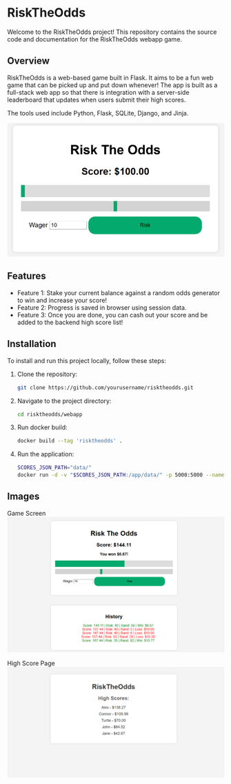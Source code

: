 # RiskTheOdds

Welcome to the RiskTheOdds project! This repository contains the source code and documentation for the RiskTheOdds webapp game.

## Overview

RiskTheOdds is a web-based game built in Flask. It aims to be a fun web game that can be picked up and put down whenever! The app is built as a full-stack web app so that there is integration with a server-side leaderboard that updates when users submit their high scores.

The tools used include Python, Flask, SQLite, Django, and Jinja.

![Opening Screen](/readme/screenshot_1.png "Opening Screen")

## Features

- Feature 1: Stake your current balance against a random odds generator to win and increase your score!
- Feature 2: Progress is saved in browser using session data.
- Feature 3: Once you are done, you can cash out your score and be added to the backend high score list!

## Installation

To install and run this project locally, follow these steps:

1. Clone the repository:
    ```sh
    git clone https://github.com/yourusername/risktheodds.git
    ```
2. Navigate to the project directory:
    ```sh
    cd risktheodds/webapp
    ```
3. Run docker build:
    ```sh
    docker build --tag 'risktheodds' .
    ```
4. Run the application:
    ```sh
    SCORES_JSON_PATH="data/"
    docker run -d -v "$SCORES_JSON_PATH:/app/data/" -p 5000:5000 --name risktheodds risktheodds

    ```

## Images

Game Screen
![Game Screen](/readme/screenshot_2.png "Game Screen")

High Score Page
![High Scores Page](/readme/screenshot_3.png "High Scores Page")